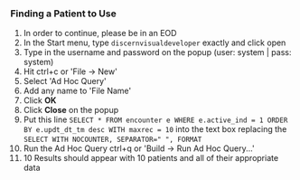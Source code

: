 ### Finding a Patient to Use
1. In order to continue, please be in an EOD
2. In the Start menu, type `discernvisualdeveloper` exactly and click open
3. Type in the username and password on the popup (user: system | pass: system)
4. Hit ctrl+c or 'File -> New'
5. Select 'Ad Hoc Query'
6. Add any name to 'File Name'
7. Click **OK**
8. Click **Close** on the popup
9. Put this line `SELECT * FROM encounter e WHERE e.active_ind = 1 ORDER BY e.updt_dt_tm desc WITH maxrec = 10` into the text box replacing the `SELECT WITH NOCOUNTER, SEPARATOR=" ", FORMAT`
10. Run the Ad Hoc Query ctrl+q or 'Build -> Run Ad Hoc Query...'
11. 10 Results should appear with 10 patients and all of their appropriate data